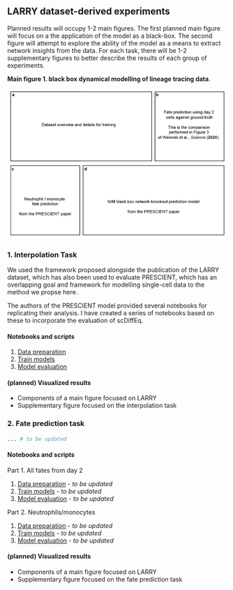 ## LARRY dataset-derived experiments

Planned results will occupy 1-2 main figures. The first planned main figure will focus on a the application of the model as a black-box. The second figure will attempt to explore the ability of the model as a means to extract network insights from the data. For each task, there will be 1-2 supplementary figures to better describe the results of each group of experiments. 

**Main figure 1. black box dynamical modelling of lineage tracing data**.

![LARRY.mainfigure](figures/LARRY.mainfigure.png)

### 1. Interpolation Task

We used the framework proposed alongside the publication of the LARRY dataset, which has also been used to evaluate PRESCIENT, which has an overlapping goal and framework for modelling single-cell data to the method we propse here. 

The authors of the PRESCIENT model provided several notebooks for replicating their analysis. I have created a series of notebooks based on these to incorporate the evaluation of scDiffEq.

#### Notebooks and scripts
1. [Data preparation](01.interpolation/nb01.LARRY.data_preparation.interpolation_task.ipynb)
2. [Train models](01.interpolation/)
3. [Model evaluation](01.interpolation/)

#### (planned) Visualized results

* Components of a main figure focused on LARRY
* Supplementary figure focused on the interpolation task

### 2. Fate prediction task

```python
... # to be updated
```

#### Notebooks and scripts
Part 1. All fates from day 2 
1. [Data preparation](02.fate_prediction/) - *to be updated*
2. [Train models](02.fate_prediction/) - *to be updated*
3. [Model evaluation](02.fate_prediction/) - *to be updated*

Part 2. Neutrophils/monocytes
1. [Data preparation](02.fate_prediction/) - *to be updated*
2. [Train models](02.fate_prediction/) - *to be updated*
3. [Model evaluation](02.fate_prediction/) - *to be updated*

#### (planned) Visualized results

* Components of a main figure focused on LARRY
* Supplementary figure focused on the fate prediction task
